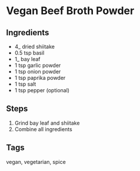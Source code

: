 # Vegan Beef Broth Powder

## Ingredients

* 4_ dried shiitake 
* 0.5 tsp basil
* 1_ bay leaf
* 1 tsp garlic powder 
* 1 tsp onion powder
* 1 tsp paprika powder
* 1 tsp salt 
* 1 tsp pepper (optional)

## Steps

1. Grind bay leaf and shiitake 
2. Combine all ingredients

## Tags
vegan, vegetarian, spice
